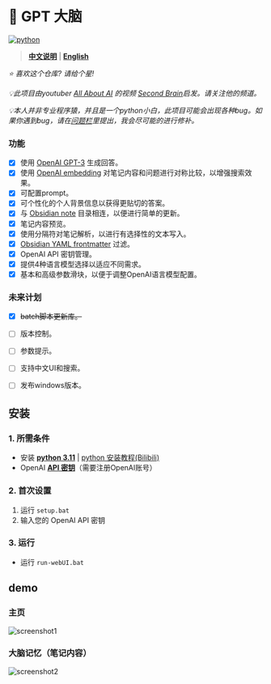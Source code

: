 # 🧠 GPT 大脑
[![python](https://img.shields.io/badge/python-3.11-blue)](https://www.python.org/downloads/release/python-3112/)

>**[中文说明](./README_CN.md)** | **[English](./README.md)**

*⭐️ 喜欢这个仓库? 请给个星!*

*💡此项目由youtuber [All About AI](https://www.youtube.com/@AllAboutAI) 的视频 [Second Brain](https://www.youtube.com/watch?v=1k2JpJRIoAA&ab_channel=AllAboutAI)启发。请关注他的频道。*

*💡本人并非专业程序猿，并且是一个python小白，此项目可能会出现各种bug。如果你遇到bug，请在[问题栏](https://github.com/sean1832/GPT-Brain/issues)里提出，我会尽可能的进行修补。*

### 功能
- [x] 使用 [OpenAI GPT-3](https://platform.openai.com/docs/models/gpt-3) 生成回答。
- [x] 使用 [OpenAI embedding](https://platform.openai.com/docs/guides/embeddings/what-are-embeddings) 对笔记内容和问题进行对称比较，以增强搜索效果。
- [x] 可配置prompt。
- [x] 可个性化的个人背景信息以获得更贴切的答案。
- [x] 与 [Obsidian note](https://obsidian.md/) 目录相连，以便进行简单的更新。
- [x] 笔记内容预览。
- [x] 使用分隔符对笔记解析，以进行有选择性的文本写入。
- [x] [Obsidian YAML frontmatter](https://help.obsidian.md/Editing+and+formatting/Metadata) 过滤。
- [x] OpenAI API 密钥管理。
- [x] 提供4种语言模型选择以适应不同需求。
- [x] 基本和高级参数滑块，以便于调整OpenAI语言模型配置。

### 未来计划
- [x] ~~batch脚本更新库。~~
- [ ] 版本控制。
- [ ] 参数提示。
- [ ] 支持中文UI和搜索。
- [ ] 发布windows版本。


## 安装
### 1. 所需条件
- 安装 **[python 3.11](https://www.python.org/downloads)** | [python 安装教程(Bilibili)](https://www.bilibili.com/video/BV1f3411t73m/?spm_id_from=333.337.search-card.all.click&vd_source=f96c4c534fe9f3ff6591942502d9d3a7)
- OpenAI **[API 密钥](https://platform.openai.com/account/api-keys)**（需要注册OpenAI账号）
### 2. 首次设置
1. 运行 `setup.bat`
2. 输入您的 OpenAI API 密钥

### 3. 运行
- 运行 `run-webUI.bat`


## demo
### 主页
![screenshot1](https://cdn.discordapp.com/attachments/998217078915997746/1073881233387429978/image.png)
### 大脑记忆（笔记内容）
![screenshot2](https://cdn.discordapp.com/attachments/998217078915997746/1073885430270922822/image.png)